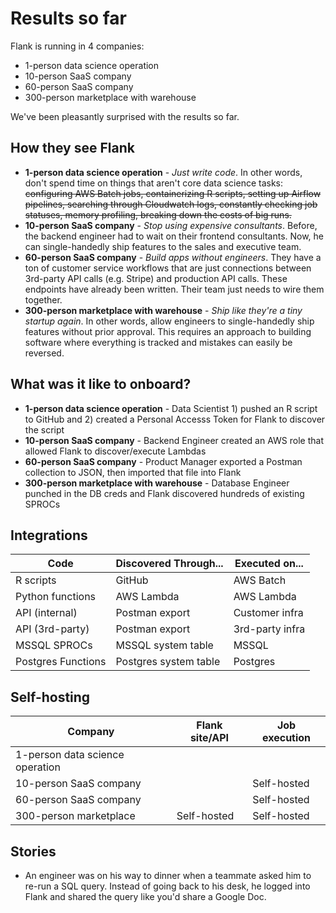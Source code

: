 # Results so far

Flank is running in 4 companies: 

- 1-person data science operation
- 10-person SaaS company
- 60-person SaaS company
- 300-person marketplace with warehouse

We've been pleasantly surprised with the results so far. 

## How they see Flank
- **1-person data science operation** - _Just write code_. In other words, don't spend time on things that aren't core data science tasks: ~~configuring AWS Batch jobs, containerizing R scripts, setting up Airflow pipelines, searching through Cloudwatch logs, constantly checking job statuses, memory profiling, breaking down the costs of big runs.~~
- **10-person SaaS company** - _Stop using expensive consultants_. Before, the backend engineer had to wait on their frontend consultants. Now, he can single-handedly ship features to the sales and executive team.
- **60-person SaaS company** - _Build apps without engineers_. They have a ton of customer service workflows that are just connections between 3rd-party API calls (e.g. Stripe) and production API calls. These endpoints have already been written. Their team just needs to wire them together.
- **300-person marketplace with warehouse** - _Ship like they're a tiny startup again_. In other words, allow engineers to single-handedly ship features without prior approval. This requires an approach to building software where everything is tracked and mistakes can easily be reversed.

## What was it like to onboard?
- **1-person data science operation** - Data Scientist 1) pushed an R script to GitHub and 2) created a Personal Accesss Token for Flank to discover the script
- **10-person SaaS company** - Backend Engineer created an AWS role that allowed Flank to discover/execute Lambdas
- **60-person SaaS company** - Product Manager exported a Postman collection to JSON, then imported that file into Flank
- **300-person marketplace with warehouse** - Database Engineer punched in the DB creds and Flank discovered hundreds of existing SPROCs

## Integrations
| Code               | Discovered Through... | Executed on...  |
| ------------------ | --------------------- | --------------- |
| R scripts          | GitHub                | AWS Batch       |
| Python functions   | AWS Lambda            | AWS Lambda      |
| API (internal)     | Postman export        | Customer infra  |
| API (3rd-party)    | Postman export        | 3rd-party infra |
| MSSQL SPROCs       | MSSQL system table    | MSSQL           |
| Postgres Functions | Postgres system table | Postgres        |

## Self-hosting
|Company                        |Flank site/API|Job execution|
|-------------------------------|--------------|-------------|
|1-person data science operation|              |             |
|10-person SaaS company         |              |Self-hosted  |
|60-person SaaS company         |              |Self-hosted  |
|300-person marketplace         |Self-hosted   |Self-hosted  |


## Stories

- An engineer was on his way to dinner when a teammate asked him to re-run a SQL query. Instead of going back to his desk, he logged into Flank and shared the query like you'd share a Google Doc.